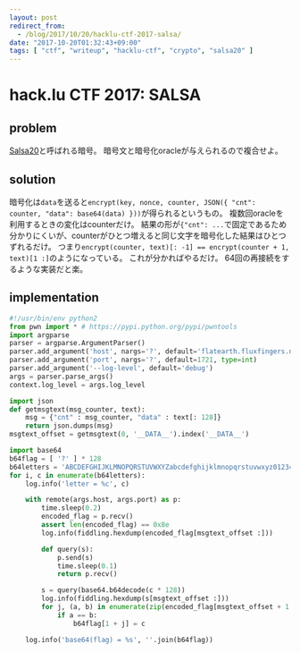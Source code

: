 ```yaml
---
layout: post
redirect_from:
  - /blog/2017/10/20/hacklu-ctf-2017-salsa/
date: "2017-10-20T01:32:43+09:00"
tags: [ "ctf", "writeup", "hacklu-ctf", "crypto", "salsa20" ]
---
```


# hack.lu CTF 2017: SALSA

## problem

[Salsa20](https://ja.wikipedia.org/wiki/Salsa20)と呼ばれる暗号。
暗号文と暗号化oracleが与えられるので複合せよ。

## solution

暗号化は`data`を送ると`encrypt(key, nonce, counter, JSON({ "cnt": counter, "data": base64(data) }))`が得られるというもの。
複数回oracleを利用するときの変化はcounterだけ。
結果の形が`{"cnt": ...`で固定であるため分かりにくいが、counterがひとつ増えると同じ文字を暗号化した結果はひとつずれるだけ。
つまり`encrypt(counter, text)[: -1] == encrypt(counter + 1, text)[1 :]`のようになっている。
これが分かればやるだけ。
$64$回の再接続をするような実装だと楽。

## implementation

``` python
#!/usr/bin/env python2
from pwn import * # https://pypi.python.org/pypi/pwntools
import argparse
parser = argparse.ArgumentParser()
parser.add_argument('host', nargs='?', default='flatearth.fluxfingers.net')
parser.add_argument('port', nargs='?', default=1721, type=int)
parser.add_argument('--log-level', default='debug')
args = parser.parse_args()
context.log_level = args.log_level

import json
def getmsgtext(msg_counter, text):
    msg = {"cnt" : msg_counter, "data" : text[: 128]}
    return json.dumps(msg)
msgtext_offset = getmsgtext(0, '__DATA__').index('__DATA__')

import base64
b64flag = [ '?' ] * 128
b64letters = 'ABCDEFGHIJKLMNOPQRSTUVWXYZabcdefghijklmnopqrstuvwxyz0123456789+/='
for i, c in enumerate(b64letters):
    log.info('letter = %c', c)

    with remote(args.host, args.port) as p:
        time.sleep(0.2)
        encoded_flag = p.recv()
        assert len(encoded_flag) == 0x8e
        log.info(fiddling.hexdump(encoded_flag[msgtext_offset :]))

        def query(s):
            p.send(s)
            time.sleep(0.1)
            return p.recv()

        s = query(base64.b64decode(c * 128))
        log.info(fiddling.hexdump(s[msgtext_offset :]))
        for j, (a, b) in enumerate(zip(encoded_flag[msgtext_offset + 1 :], s[msgtext_offset :])):
            if a == b:
                b64flag[1 + j] = c

    log.info('base64(flag) = %s', ''.join(b64flag))
```
